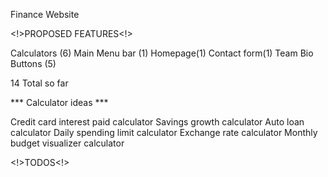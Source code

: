 Finance Website

<!>PROPOSED FEATURES<!>

Calculators (6) Main Menu bar (1) Homepage(1) Contact form(1) Team Bio Buttons (5)

14 Total so far

*** Calculator ideas ***

Credit card interest paid calculator Savings growth calculator Auto loan calculator Daily spending limit calculator Exchange rate calculator Monthly budget visualizer calculator

<!>TODOS<!>

   
